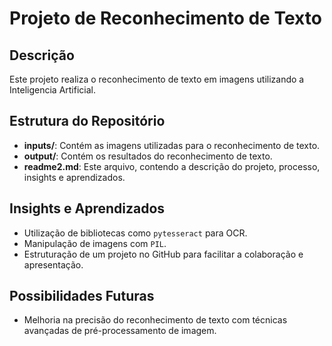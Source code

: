 # Projeto de Reconhecimento de Texto

## Descrição
Este projeto realiza o reconhecimento de texto em imagens utilizando a Inteligencia Artificial.

## Estrutura do Repositório
- **inputs/**: Contém as imagens utilizadas para o reconhecimento de texto.
- **output/**: Contém os resultados do reconhecimento de texto.
- **readme2.md**: Este arquivo, contendo a descrição do projeto, processo, insights e aprendizados.

## Insights e Aprendizados
- Utilização de bibliotecas como `pytesseract` para OCR.
- Manipulação de imagens com `PIL`.
- Estruturação de um projeto no GitHub para facilitar a colaboração e apresentação.

## Possibilidades Futuras
- Melhoria na precisão do reconhecimento de texto com técnicas avançadas de pré-processamento de imagem.
